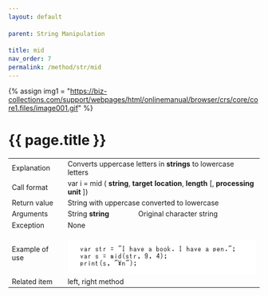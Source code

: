 ```yaml
---
layout: default

parent: String Manipulation

title: mid
nav_order: 7
permalink: /method/str/mid
---
```

{% assign img1 = "https://biz-collections.com/support/webpages/html/onlinemanual/browser/crs/core/core1.files/image001.gif" %}


# {{ page.title }}

<table>
  <tr>
    <td>Explanation</td>
    <td colspan="2">Converts uppercase letters in <b>strings</b> to lowercase letters</td>
  </tr>
  <tr>
    <td>Call format</td>
    <td colspan="2">var i = mid ( <b>string</b>, <b>target location</b>, <b>length</b> [, <b>processing unit</b> ]) </td>
  </tr>
  <tr>
    <td>Return value</td>
    <td colspan="2">String with uppercase converted to lowercase</td>
  </tr>  
  <tr>
    <td rowspan="1">Arguments</td>
    <td>String <b>string</b></td>
    <td>Original character string</td>
  </tr>
  <tr>
    <td>Exception</td>
    <td colspan="2">None</td>
  </tr>
  <tr>
    <td>Example of use</td>
    <td colspan="2"><a href="/img/Biz Browser V/Mid.PNG" target="_blank"><br><img src="/img/Biz Browser V/Mid.PNG" alt="Mid method"></a></td>
  </tr>
  <tr>
    <td>Related item</td>
    <td colspan="2"><a>left</a>, <a>right</a> method</td>
  </tr>
</table>

